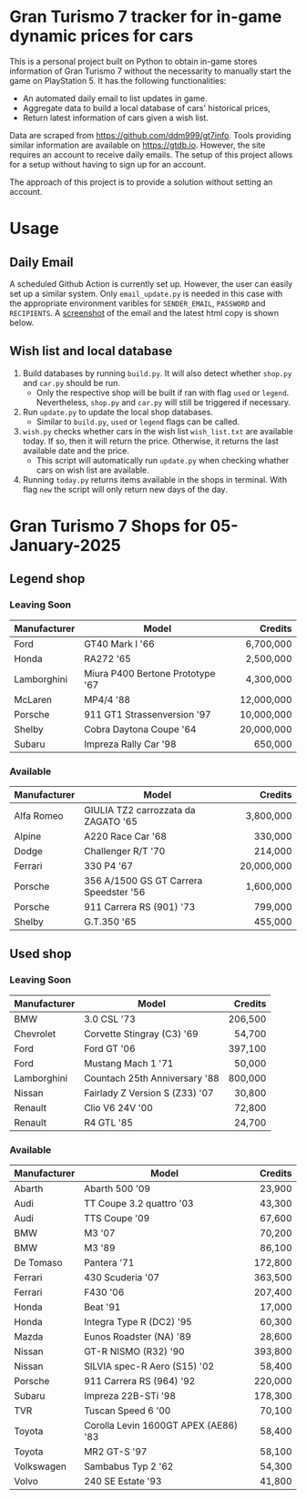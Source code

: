 # Gran Turismo 7 tracker for in-game dynamic prices for cars

This is a personal project built on Python to obtain in-game stores information of Gran Turismo 7 without the necessarity to manually start the game on PlayStation 5. It has the following functionalities:

- An automated daily email to list updates in game.
- Aggregate data to build a local database of cars' historical prices,
- Return latest information of cars given a wish list.

Data are scraped from https://github.com/ddm999/gt7info. Tools providing similar information are available on https://gtdb.io. However, the site requires an account to receive daily emails. The setup of this project allows for a setup without having to sign up for an account.

The approach of this project is to provide a solution without setting an account.

# Usage

## Daily Email

A scheduled Github Action is currently set up. However, the user can easily set up a similar system. Only `email_update.py` is needed in this case with the appropriate environment varibles for `SENDER_EMAIL`, `PASSWORD` and `RECIPIENTS`. A [screenshot](https://raw.githubusercontent.com/marcohoucheng/Gran-Turismo-7-Price-Tracker/main/data/email_screenshot.png) of the email and the latest html copy is shown below.

## Wish list and local database

1. Build databases by running `build.py`. It will also detect whether `shop.py` and `car.py` should be run.
    - Only the respective shop will be built if ran with flag `used` or `legend`. Nevertheless, `shop.py` and `car.py` will still be triggered if necessary.
2. Run `update.py` to update the local shop databases.
    - Similar to `build.py`, `used` or `legend` flags can be called.
3. `wish.py` checks whether cars in the wish list `wish_list.txt` are available today. If so, then it will return the price. Otherwise, it returns the last available date and the price.
    - This script will automatically run `update.py` when checking whather cars on wish list are available.
4. Running `today.py` returns items available in the shops in terminal. With flag `new` the script will only return new days of the day.


# Gran Turismo 7 Shops for 05-January-2025



## Legend shop

### Leaving Soon
 | Manufacturer | Model | Credits |
 | --- | --- | --: |
|Ford|GT40 Mark I '66|6,700,000|
|Honda|RA272 '65|2,500,000|
|Lamborghini|Miura P400 Bertone Prototype '67|4,300,000|
|McLaren|MP4/4 '88|12,000,000|
|Porsche|911 GT1 Strassenversion '97|10,000,000|
|Shelby|Cobra Daytona Coupe '64|20,000,000|
|Subaru|Impreza Rally Car '98|650,000|

### Available
 | Manufacturer | Model | Credits |
 | --- | --- | --: |
|Alfa Romeo|GIULIA TZ2 carrozzata da ZAGATO '65|3,800,000|
|Alpine|A220 Race Car '68|330,000|
|Dodge|Challenger R/T '70|214,000|
|Ferrari|330 P4 '67|20,000,000|
|Porsche|356 A/1500 GS GT Carrera Speedster '56|1,600,000|
|Porsche|911 Carrera RS (901) '73|799,000|
|Shelby|G.T.350 '65|455,000|


## Used shop

### Leaving Soon
 | Manufacturer | Model | Credits |
 | --- | --- | --: |
|BMW|3.0 CSL '73|206,500|
|Chevrolet|Corvette Stingray (C3) '69|54,700|
|Ford|Ford GT '06|397,100|
|Ford|Mustang Mach 1 '71|50,000|
|Lamborghini|Countach 25th Anniversary '88|800,000|
|Nissan|Fairlady Z Version S (Z33) '07|30,800|
|Renault|Clio V6 24V '00|72,800|
|Renault|R4 GTL '85|24,700|

### Available
 | Manufacturer | Model | Credits |
 | --- | --- | --: |
|Abarth|Abarth 500 '09|23,900|
|Audi|TT Coupe 3.2 quattro '03|43,300|
|Audi|TTS Coupe '09|67,600|
|BMW|M3 '07|70,200|
|BMW|M3 '89|86,100|
|De Tomaso|Pantera '71|172,800|
|Ferrari|430 Scuderia '07|363,500|
|Ferrari|F430 '06|207,400|
|Honda|Beat '91|17,000|
|Honda|Integra Type R (DC2) '95|60,300|
|Mazda|Eunos Roadster (NA) '89|28,600|
|Nissan|GT-R NISMO (R32) '90|393,800|
|Nissan|SILVIA spec-R Aero (S15) '02|58,400|
|Porsche|911 Carrera RS (964) '92|220,000|
|Subaru|Impreza 22B-STi '98|178,300|
|TVR|Tuscan Speed 6 '00|70,100|
|Toyota|Corolla Levin 1600GT APEX (AE86) '83|58,400|
|Toyota|MR2 GT-S '97|58,100|
|Volkswagen|Sambabus Typ 2 '62|54,300|
|Volvo|240 SE Estate '93|41,800|
